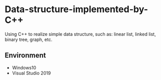 # Data-structure-implemented-by-C++
Using C++ to realize simple data structure, such as: linear list, linked list, binary tree, graph, etc.
## Environment
* Windows10
* Visual Studio 2019
